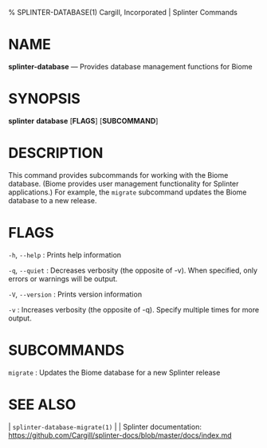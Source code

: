 % SPLINTER-DATABASE(1) Cargill, Incorporated | Splinter Commands

NAME
====

**splinter-database** — Provides database management functions for Biome

SYNOPSIS
========

**splinter** **database** \[**FLAGS**\] \[**SUBCOMMAND**\]

DESCRIPTION
===========

This command provides subcommands for working with the Biome database.
(Biome provides user management functionality for Splinter applications.)
For example, the `migrate` subcommand updates the Biome database to a
new release.

FLAGS
=====

`-h`, `--help`
: Prints help information

`-q`, `--quiet`
: Decreases verbosity (the opposite of -v). When specified, only errors or
  warnings will be output.

`-V`, `--version`
: Prints version information

`-v`
: Increases verbosity (the opposite of -q). Specify multiple times for more
  output.

SUBCOMMANDS
===========

`migrate`
: Updates the Biome database for a new Splinter release

SEE ALSO
========
| `splinter-database-migrate(1)`
| 
| Splinter documentation: https://github.com/Cargill/splinter-docs/blob/master/docs/index.md

